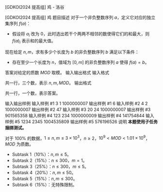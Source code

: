 



[GDKOI2024 提高组] 鸡 - 洛谷














[GDKOI2024 提高组] 鸡
题目描述
对于一个非负整数序列 $a$，定义它对应的独立集序列 $f(a)$：

- 假设将 $a_i$ 改为 $0$，此时选出若干个两两不相邻的数使得它们的和最大，则 $f(a)_i$ 表示和的最大值。

现在给定 $n, m$，求有多少个长度为 $b$ 的非负整数序列 $b$ 满足以下条件：

- 存在至少一个长度为 $n$，值域为 $[0, m]$ 的非负整数序列 $a$ 使得 $f(a) = b$。

答案对给定的质数 $\textit{MOD}$ 取模。
输入输出格式
输入格式

共一行，三个数，表示 $n, m, \textit{MOD}$。
输出格式

共一行，一个数，表示答案。

输入输出样例
输入样例 #1
3 1 1000000007
输出样例 #1
6
输入样例 #2
4 2 1000000007
输出样例 #2
47
输入样例 #3
20 24 1000000007
输出样例 #3
901565358
输入样例 #4
123 234 1000000009
输出样例 #4
141754844
输入样例 #5
1234 2345 1004535809
输出样例 #5
576196526
说明
**本题使用子任务捆绑测试。**

对于 $100\%$ 的数据，$1 \leq n, m \leq 3 \times 10^3$，$n \geq 2$，$10^9 < \textit{MOD} < 1.01 \times 10^9$，$\textit{MOD}$ 为质数。

- Subtask 1（10%）：$n, m \leq 5$。
- Subtask 2（15%）：$n \leq 300$，$m = 1$。
- Subtask 3（25%）：$n \leq 300$，$m ≤ 5$。
- Subtask 4（20%）：$n, m \leq 50$。
- Subtask 5（15%）：$n, m \leq 300$。
- Subtask 6（15%）：无特殊限制。








